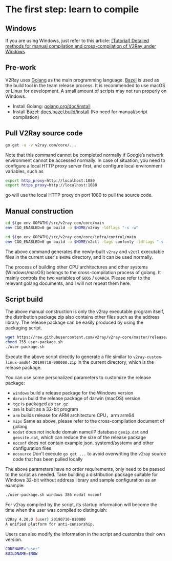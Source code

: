 # The first step: learn to compile

## Windows

If you are using Windows, just refer to this article: [[Tutorial] Detailed methods for manual compilation and cross-compilation of V2Ray under Windows](https://github.com/v2ray/discussion/issues/756)

## Pre-work

V2Ray uses [Golang](https://golang.org/) as the main programming language. [Bazel](https://bazel.build/) is used as the build tool in the team release process. It is recommended to use macOS or Linux for development. A small amount of scripts may not run properly on Windows.

* Install Golang: [golang.org/doc/install](https://golang.org/doc/install)
* Install Bazel: [docs.bazel.build/install](https://docs.bazel.build/versions/master/install.html) (No need for manual/script compilation)

## Pull V2Ray source code

```bash
go get -u -v v2ray.com/core/...
```

Note that this command cannot be completed normally if Google’s network environment cannot be accessed normally. In case of situation, you need to configure a local HTTP proxy server first, and configure local environment variables, such as

```bash
export http_proxy=http://localhost:1080
export https_proxy=http://localhost:1080
```

go will use the local HTTP proxy on port 1080 to pull the source code.

## Manual construction

```bash
cd $(go env GOPATH)/src/v2ray.com/core/main
env CGO_ENABLED=0 go build -o $HOME/v2ray -ldflags "-s -w"

cd $(go env GOPATH)/src/v2ray.com/core/infra/control/main
env CGO_ENABLED=0 go build -o $HOME/v2ctl -tags confonly -ldflags "-s -w"
```

The above command generates the newly-built `v2ray` and `v2ctl` executable files in the current user's `$HOME` directory, and it can be used normally.

The process of building other CPU architectures and other systems (Windows/macOS) belongs to the cross-compilation process of golang. It mainly controls the two variables of `GOOS` / `GOARCH`. Please refer to the relevant golang documents, and I will not repeat them here.

## Script build

The above manual construction is only the v2ray executable program itself, the distribution package zip also contains other files such as the address library. The release package can be easily produced by using the packaging script.

```bash
wget https://raw.githubusercontent.com/v2ray/v2ray-core/master/release/user-package.sh
chmod 755 user-package.sh
./user-package.sh
```

Execute the above script directly to generate a file similar to `v2ray-custom-linux-amd64-20190710-000000.zip` in the current directory, which is the release package.

You can use some personalized parameters to customize the release package:

* `windows` build a release package for the Windows version
* `darwin` build the release package of darwin (macOS) version
* `tgz` is packaged as `tar.gz`
* `386` is built as a 32-bit program
* `arm` builds release for ARM architecture CPU，arm arm64
* `mips` Same as above, please refer to the cross-compilation document of golang
* `nodat` does not include domain name/IP database `geoip.dat` and `geosite.dat`, which can reduce the size of the release package
* `noconf` does not contain example json, systemd/systemv and other configuration files
* `nosource` Don't execute `go get ...` to avoid overwriting the v2ray source code that has been pulled locally

The above parameters have no order requirements, only need to be passed to the script as needed. Take building a distribution package suitable for Windows 32-bit without address library and sample configuration as an example:

```bash
./user-package.sh windows 386 nodat noconf
```

For v2ray compiled by the script, its startup information will become the time when the user was compiled to distinguish:

```bash
V2Ray 4.20.0 (user) 20190710-010000
A unified platform for anti-censorship.
```

Users can also modify the information in the script and customize their own version.

```bash
CODENAME="user"
BUILDNAME=$NOW
```